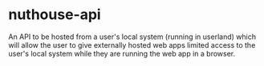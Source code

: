 # nuthouse-api
An API to be hosted from a user's local system (running in userland) which will allow the user to give externally hosted web apps limited access to the user's local system while they are running the web app in a browser.
